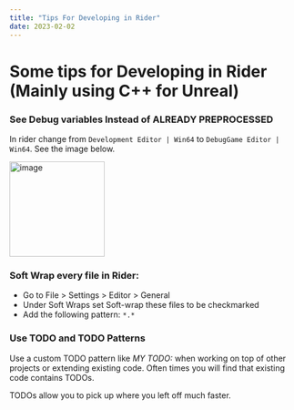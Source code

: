 ```yaml
---
title: "Tips For Developing in Rider"
date: 2023-02-02
---
```


# Some tips for Developing in Rider (Mainly using C++ for Unreal)

### See Debug variables Instead of ALREADY PREPROCESSED

In rider change from ```Development Editor | Win64``` to ```DebugGame Editor | Win64```. See the image below.

<img width="167" alt="image" src="https://onedrive.live.com/embed?resid=E87B3A3E0BB00F13%21115742&authkey=%21ADd-qwY6agdXf24&width=333&height=42">


### Soft Wrap every file in Rider:

- Go to File > Settings > Editor > General
- Under Soft Wraps set Soft-wrap these files to be checkmarked
- Add the following pattern: `*.*` 

### Use TODO and TODO Patterns

Use a custom TODO pattern like *MY TODO:* when working on top of other projects or extending existing code. Often times you will find that existing code contains TODOs.

TODOs allow you to pick up where you left off much faster.

